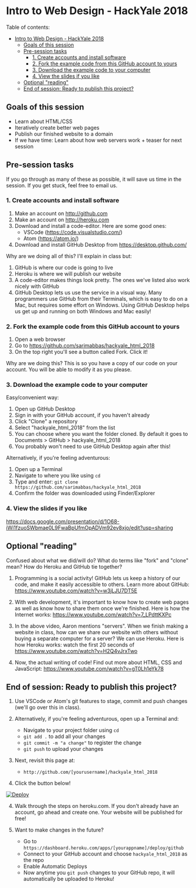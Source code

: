 # Intro to Web Design - HackYale 2018

Table of contents:

- [Intro to Web Design - HackYale 2018](#intro-to-web-design---hackyale-2018)
    - [Goals of this session](#goals-of-this-session)
    - [Pre-session tasks](#pre-session-tasks)
        - [1. Create accounts and install software](#1-create-accounts-and-install-software)
        - [2. Fork the example code from this GitHub account to yours](#2-fork-the-example-code-from-this-github-account-to-yours)
        - [3. Download the example code to your computer](#3-download-the-example-code-to-your-computer)
        - [4. View the slides if you like](#4-view-the-slides-if-you-like)
    - [Optional "reading"](#optional-reading)
    - [End of session: Ready to publish this project?](#end-of-session-ready-to-publish-this-project)

## Goals of this session

* Learn about HTML/CSS
* Iteratively create better web pages
* Publish our finished website to a domain
* If we have time: Learn about how web servers work + teaser for next session

## Pre-session tasks

If you go through as many of these as possible, it will save us time in the session. If you get stuck, feel free to email us.

### 1. Create accounts and install software

1. Make an account on http://github.com
2. Make an account on http://heroku.com
3. Download and install a code-editor. Here are some good ones:
    * VSCode (https://code.visualstudio.com/)
    * Atom (https://atom.io/)
4. Download and install GitHub Desktop from https://desktop.github.com/

Why are we doing all of this? I'll explain in class but:
1. GitHub is where our code is going to live
2. Heroku is where we will publish our website
3. A code-editor makes things look pretty. The ones we've listed also work nicely with GitHub
4. GitHub Desktop lets us use the service in a visual way. Many programmers use GitHub from their Terminals, which is easy to do on a Mac, but requires some effort on Windows. Using GitHub Desktop helps us get up and running on both Windows and Mac easily!

### 2. Fork the example code from this GitHub account to yours

1. Open a web browser
2. Go to https://github.com/sarimabbas/hackyale_html_2018
3. On the top right you'll see a button called Fork. Click it!

Why are we doing this? This is so you have a copy of our code on your account. You will be able to modify it as you please.

### 3. Download the example code to your computer

Easy/convenient way:
1. Open up GitHub Desktop
2. Sign in with your GitHub account, if you haven't already
3. Click "Clone" a repository
4. Select "hackyale_html_2018" from the list
5. You can choose where you want the folder cloned. By default it goes to Documents > GitHub > hackyale_html_2018
6. You probably won't need to use GitHub Desktop again after this!

Alternatively, if you're feeling adventurous:
1. Open up a Terminal
2. Navigate to where you like using `cd`
3. Type and enter: `git clone https://github.com/sarimabbas/hackyale_html_2018`
4. Confirm the folder was downloaded using Finder/Explorer

### 4. View the slides if you like

https://docs.google.com/presentation/d/1O68-iWi1fzuoSWbmae0L9FwaBpUfmOpADVm92ev8xjo/edit?usp=sharing

## Optional "reading"

Confused about what we did/will do? What do terms like "fork" and "clone" mean? How do Heroku and GitHub tie together? 

1. Programming is a social activity! GitHub lets us keep a history of our code, and make it easily accessible to others. Learn more about GitHub: https://www.youtube.com/watch?v=w3jLJU7DT5E

2. With web development, it's important to know how to create web pages as well as know how to share them once we're finished. Here is how the Internet works: https://www.youtube.com/watch?v=7_LPdttKXPc

3. In the above video, Aaron mentions "servers". When we finish making a website in class, how can we share our website with others without buying a separate computer for a server? We can use Heroku. Here is how Heroku works: watch the first 20 seconds of https://www.youtube.com/watch?v=H2Q4vJrxTwo

4. Now, the actual writing of code! Find out more about HTML, CSS and JavaScript: https://www.youtube.com/watch?v=gT0Lh1eYk78

## End of session: Ready to publish this project?

1. Use VSCode or Atom's git features to stage, commit and push changes (we'll go over this in class).  

1. Alternatively, if you're feeling adventurous, open up a Terminal and:
    * Navigate to your project folder using `cd`
    * `git add .` to add all your changes
    * `git commit -m "a change"` to register the change
    * `git push` to upload your changes

2. Next, revisit this page at:
    * `http://github.com/[yourusername]/hackyale_html_2018`
    
3. Click the button below!

[![Deploy](https://www.herokucdn.com/deploy/button.svg)](https://heroku.com/deploy)

4. Walk through the steps on heroku.com. If you don't already have an account, go ahead and create one. Your website will be published for free!

5. Want to make changes in the future?
    * Go to `https://dashboard.heroku.com/apps/[yourappname]/deploy/github`
    * Connect to your GitHub account and choose `hackyale_html_2018` as the repo
    * Enable Automatic Deploys
    * Now anytime you `git push` changes to your GitHub repo, it will automatically be uploaded to Heroku!